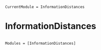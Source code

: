 ```@meta
CurrentModule = InformationDistances
```

# InformationDistances

```@index
```

```@autodocs
Modules = [InformationDistances]
```
